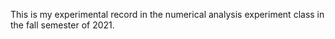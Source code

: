 This is my experimental record in the numerical analysis experiment class in the fall semester of 2021.